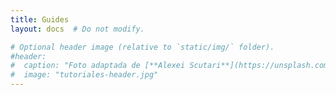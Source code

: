 ```yaml
---
title: Guides
layout: docs  # Do not modify.

# Optional header image (relative to `static/img/` folder).
#header:
#  caption: "Foto adaptada de [**Alexei Scutari**](https://unsplash.com/@scutal) en [Unsplash](https://unsplash.com)"
#  image: "tutoriales-header.jpg"
---
```

